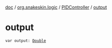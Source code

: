 [doc](../../index.md) / [org.snakeskin.logic](../index.md) / [PIDController](index.md) / [output](./output.md)

# output

`var output: `[`Double`](https://kotlinlang.org/api/latest/jvm/stdlib/kotlin/-double/index.html)
